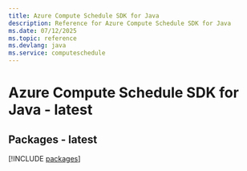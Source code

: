 ```yaml
---
title: Azure Compute Schedule SDK for Java
description: Reference for Azure Compute Schedule SDK for Java
ms.date: 07/12/2025
ms.topic: reference
ms.devlang: java
ms.service: computeschedule
---
```

# Azure Compute Schedule SDK for Java - latest
## Packages - latest
[!INCLUDE [packages](compute-schedule-index.md)]